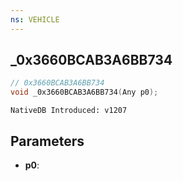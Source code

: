 ```yaml
---
ns: VEHICLE
---
```

## _0x3660BCAB3A6BB734

```c
// 0x3660BCAB3A6BB734
void _0x3660BCAB3A6BB734(Any p0);
```

```
NativeDB Introduced: v1207
```

## Parameters
* **p0**:
